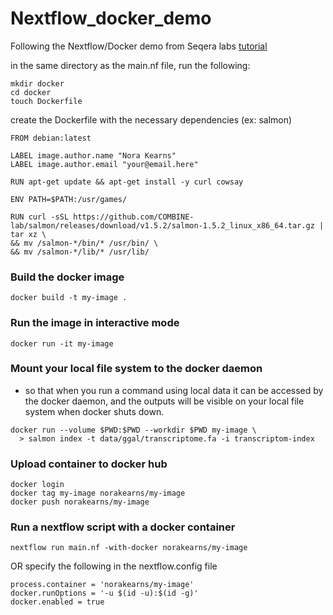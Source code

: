 # Nextflow_docker_demo

Following the Nextflow/Docker demo from Seqera labs [tutorial](https://www.youtube.com/watch?v=Axiq1eslb3Q)

in the same directory as the main.nf file, run the following:
```
mkdir docker
cd docker
touch Dockerfile
```

create the Dockerfile with the necessary dependencies (ex: salmon)

```
FROM debian:latest

LABEL image.author.name "Nora Kearns"
LABEL image.author.email "your@email.here"

RUN apt-get update && apt-get install -y curl cowsay

ENV PATH=$PATH:/usr/games/

RUN curl -sSL https://github.com/COMBINE-lab/salmon/releases/download/v1.5.2/salmon-1.5.2_linux_x86_64.tar.gz | tar xz \
&& mv /salmon-*/bin/* /usr/bin/ \
&& mv /salmon-*/lib/* /usr/lib/
```

### Build the docker image
```
docker build -t my-image .
```

### Run the image in interactive mode
```
docker run -it my-image
```

### Mount your local file system to the docker daemon
- so that when you run a command using local data it can be accessed by the docker daemon, and the outputs will be visible on your local file system when docker shuts down.

```
docker run --volume $PWD:$PWD --workdir $PWD my-image \
  > salmon index -t data/ggal/transcriptome.fa -i transcriptom-index
```

### Upload container to docker hub
```
docker login
docker tag my-image norakearns/my-image
docker push norakearns/my-image
```

### Run a nextflow script with a docker container
```
nextflow run main.nf -with-docker norakearns/my-image
```

OR specify the following in the nextflow.config file
```
process.container = 'norakearns/my-image'
docker.runOptions = '-u $(id -u):$(id -g)' 
docker.enabled = true
```



